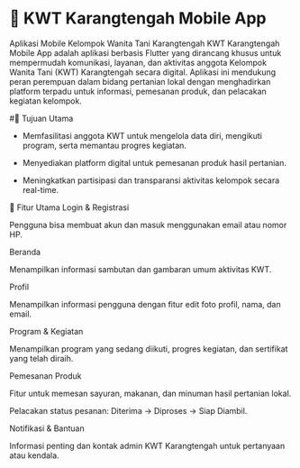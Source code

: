 # 📱 KWT Karangtengah Mobile App
Aplikasi Mobile Kelompok Wanita Tani Karangtengah
KWT Karangtengah Mobile App adalah aplikasi berbasis Flutter yang dirancang khusus untuk mempermudah komunikasi, layanan, dan aktivitas anggota Kelompok Wanita Tani (KWT) Karangtengah secara digital. Aplikasi ini mendukung peran perempuan dalam bidang pertanian lokal dengan menghadirkan platform terpadu untuk informasi, pemesanan produk, dan pelacakan kegiatan kelompok.

#🎯 Tujuan Utama
- Memfasilitasi anggota KWT untuk mengelola data diri, mengikuti program, serta memantau progres kegiatan.

- Menyediakan platform digital untuk pemesanan produk hasil pertanian.

- Meningkatkan partisipasi dan transparansi aktivitas kelompok secara real-time.

🔑 Fitur Utama
Login & Registrasi

Pengguna bisa membuat akun dan masuk menggunakan email atau nomor HP.

Beranda

Menampilkan informasi sambutan dan gambaran umum aktivitas KWT.

Profil

Menampilkan informasi pengguna dengan fitur edit foto profil, nama, dan email.

Program & Kegiatan

Menampilkan program yang sedang diikuti, progres kegiatan, dan sertifikat yang telah diraih.

Pemesanan Produk

Fitur untuk memesan sayuran, makanan, dan minuman hasil pertanian lokal.

Pelacakan status pesanan: Diterima → Diproses → Siap Diambil.

Notifikasi & Bantuan

Informasi penting dan kontak admin KWT Karangtengah untuk pertanyaan atau kendala.


